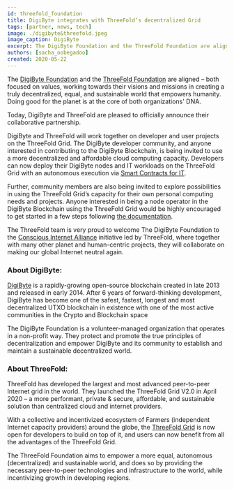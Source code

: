 ```yaml
---
id: threefold_foundation
title: DigiByte integrates with ThreeFold’s decentralized Grid
tags: [partner, news, tech]
image: ./digibyte&threefold.jpeg
image_caption: DigiByte
excerpt: The DigiByte Foundation and the ThreeFold Foundation are aligned – both focused on values, working towards their visions and missions in creating a truly decentralized, equal, and sustainable world that empowers humanity. Doing good for the planet is at the core of both organizations' DNA. 
authors: [sacha_oobegadoo]
created: 2020-05-22
---
```



The [DigiByte Foundation](https://digibytefoundation.io/) and the [ThreeFold Foundation](https://threefold.io) are aligned – both focused on values, working towards their visions and missions in creating a truly decentralized, equal, and sustainable world that empowers humanity. Doing good for the planet is at the core of both organizations' DNA. 

Today, DigiByte and ThreeFold are pleased to officially announce their collaborative partnership.

DigiByte and ThreeFold will work together on developer and user projects on the ThreeFold Grid. The DigiByte developer community, and anyone interested in contributing to the DigiByte Blockchain, is being invited to use a more decentralized and affordable cloud computing capacity. Developers can now deploy their DigiByte nodes and IT workloads on the ThreeFold Grid with an autonomous execution via [Smart Contracts for IT](https://sdk.threefold.io/#/smart_contract).  

Further, community members are also being invited to explore possibilities in using the ThreeFold Grid’s capacity for their own personal computing needs and projects.  Anyone interested in being a node operator in the DigiByte Blockchain using the ThreeFold Grid would be highly encouraged to get started in a few steps following [the documentation](https://forum.threefold.io/t/how-to-deploy-a-digibyte-node-with-your-3bot-in-5-steps/379).  

The ThreeFold team is very proud to welcome The DigiByte Foundation to the [Conscious Internet Alliance](https://consciousinternet.org) initiative led by ThreeFold, where together with many other planet and human-centric projects, they will collaborate on making our global Internet neutral again. 

### About DigiByte:
[DigiByte](https://digibyte.io/) is a rapidly-growing open-source blockchain created in late 2013 and released in early 2014. After 6 years of forward-thinking development, DigiByte has become one of the safest, fastest, longest and most decentralized UTXO blockchain in existence with one of the most active communities in the Crypto and Blockchain space

The DigiByte Foundation is a volunteer-managed organization that operates in a non-profit way. They protect and promote the true principles of decentralization and empower DigiByte and its community to establish and maintain a sustainable decentralized world. 

### About ThreeFold:
ThreeFold has developed the largest and most advanced peer-to-peer Internet grid in the world.  They launched the ThreeFold Grid V2.0 in  April 2020 – a  more performant, private & secure, affordable, and sustainable solution than centralized cloud and internet providers. 

With a collective and incentivized ecosystem of Farmers (independent Internet capacity providers) around the globe, the [ThreeFold Grid](https://threefold.io/capacity.html)  is now open for developers to build on top of it,  and users can now benefit from all the advantages of the ThreeFold Grid.

The ThreeFold Foundation aims to empower a more equal, autonomous (decentralized) and sustainable world, and does so  by providing the necessary peer-to-peer technologies and infrastructure to the world, while incentivizing growth in developing regions.

